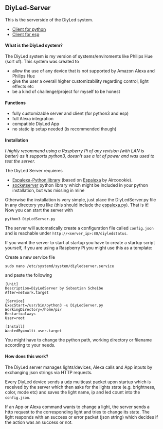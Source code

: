 ## DiyLed-Server
This is the serverside of the DiyLed system.

* [Client for python]()
* [Client for esp]()

#### What is the DiyLed system?
The DiyLed system is my version of systems/enviroments like Philips Hue (sort of).
This system was created to 
* allow the use of any device that is not supported by Amazon Alexa and Philips Hue
* give the user a overall higher customizability regarding control, light effects etc
* be a kind of challenge/project for myself to be honest

#### Functions
* fully customizable server and client (for python3 and esp)
* full Alexa integration
* compatible DiyLed App
* no static ip setup needed (is recommended though)

#### Installation
*I highly recommend using a Raspberry Pi of any revision (with LAN is better) as it supports python3, doesn't use a lot of power and was used to test the server.*

The DiyLed Server requieres
* [Espalexa-Python library](https://github.com/DarkPixelWolf/Espalexa-Python) (based on [Espalexa](https://github.com/Aircoookie/Espalexa) by Aircoookie).
* [socketserver](https://github.com/python/cpython/blob/2.7/Lib/SocketServer.py) python library which might be included in your python installation, but was missing in mine

Otherwise the installation is very simple, just place the DiyLedServer.py file in any directory you like (this should include the [espalexa.py](https://github.com/DarkPixelWolf/Espalexa-Python)).
That is it! Now you can start the server with
```
python3 DiyLedServer.py
```
The server will automatically create a configuration file called `config.json` and is reachable under `http://<server_ip>:80/diyledstatus`.

If you want the server to start at startup you have to create a startup script yourself, if you are using a Raspberry Pi you might use this as a template:

Create a new service file
```
sudo nano /etc/systemd/system/diyledserver.service
```
and paste the following
```
[Unit]
Description=DiyLedServer by Sebastian Scheibe
After=network.target

[Service]
ExecStart=/usr/bin/python3 -u DiyLedServer.py
WorkingDirectory=/home/pi/
Restart=always
User=root

[Install]
WantedBy=multi-user.target
```
You might have to change the python path, working directory or filename according to your needs.

#### How does this work?
The DiyLed server manages lights/devices, Alexa calls and App inputs by exchanging json strings via HTTP requests.

Every DiyLed device sends a udp multicast packet upon startup which is received by the server which then asks for the lights state (e.g. brightness, color, mode etc) and saves the light name, ip and led count into the `config.json`.

If an App or Alexa command wants to change a light, the server sends a http request to the corresponding light and tries to change its state. The light responds with an success or error packet (json string) which decides if the action was an success or not.
